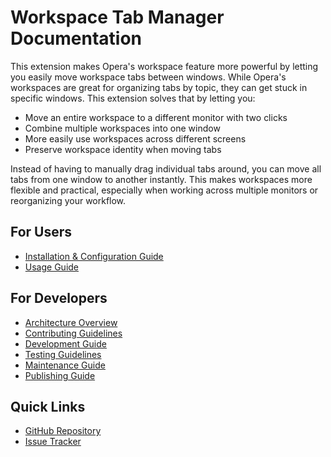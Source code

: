 # Workspace Tab Manager Documentation

This extension makes Opera's workspace feature more powerful by letting you easily move workspace tabs between windows. While Opera's workspaces are great for organizing tabs by topic, they can get stuck in specific windows. This extension solves that by letting you:

- Move an entire workspace to a different monitor with two clicks
- Combine multiple workspaces into one window
- More easily use workspaces across different screens
- Preserve workspace identity when moving tabs

Instead of having to manually drag individual tabs around, you can move all tabs from one window to another instantly. This makes workspaces more flexible and practical, especially when working across multiple monitors or reorganizing your workflow.

## For Users

- [Installation & Configuration Guide](user/config.md)
- [Usage Guide](user/usage.md)

## For Developers

- [Architecture Overview](development/architecture.md)
- [Contributing Guidelines](development/contributing.md)
- [Development Guide](development/development.md)
- [Testing Guidelines](development/testing.md)
- [Maintenance Guide](development/maintenance.md)
- [Publishing Guide](development/publishing.md)

## Quick Links

- [GitHub Repository](https://github.com/torynet/opera-workspace-tab-manager)
- [Issue Tracker](https://github.com/torynet/opera-workspace-tab-manager/issues)

